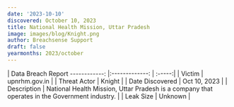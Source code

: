 ```yaml
---
date: '2023-10-10'
discovered: October 10, 2023
title: National Health Mission, Uttar Pradesh
image: images/blog/Knight.png
author: Breachsense Support
draft: false
yearmonths: 2023/october
---
```



| Data Breach Report
------------:     |:-------------:    | :-----:|
| Victim      | upnrhm.gov.in      | 
| Threat Actor      | Knight      | 
| Date Discovered      | Oct 10, 2023      | 
| Description      | National Health Mission, Uttar Pradesh is a company that operates in the Government industry.      | 
| Leak Size      | Unknown      | 

